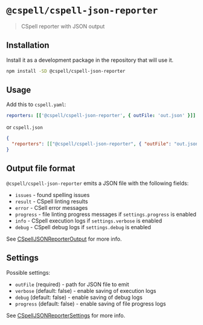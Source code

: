 # `@cspell/cspell-json-reporter`

> CSpell reporter with JSON output

## Installation

Install it as a development package in the repository that will use it.

```sh
npm install -SD @cspell/cspell-json-reporter
```

## Usage

Add this to `cspell.yaml`:

```yaml
reporters: [['@cspell/cspell-json-reporter', { outFile: 'out.json' }]]
```

or `cspell.json`

```json
{
  "reporters": [["@cspell/cspell-json-reporter", { "outFile": "out.json" }]]
}
```

## Output file format

`@cspell/cspell-json-reporter` emits a JSON file with the following fields:

- `issues` - found spelling issues
- `result` - CSpell linting results
- `error` - CSell error messages
- `progress` - file linting progress messages if `settings.progress` is enabled
- `info` - CSpell execution logs if `settings.verbose` is enabled
- `debug` - CSpell debug logs if `settings.debug` is enabled

See [CSpellJSONReporterOutput](https://github.com/streetsidesoftware/cspell/blob/main/packages/cspell-json-reporter/src/CSpellJSONReporterOutput.ts) for more info.

## Settings

Possible settings:

- `outFile` (required) - path for JSON file to emit
- `verbose` (default: false) - enable saving of execution logs
- `debug` (default: false) - enable saving of debug logs
- `progress` (default: false) - enable saving of file progress logs

See [CSpellJSONReporterSettings](https://github.com/streetsidesoftware/cspell/blob/main/packages/cspell-json-reporter/src/CSpellJSONReporterSettings.ts) for more info.
